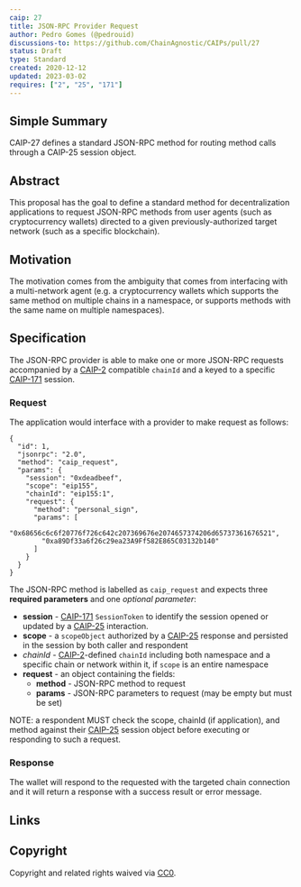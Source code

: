 ```yaml
---
caip: 27
title: JSON-RPC Provider Request
author: Pedro Gomes (@pedrouid)
discussions-to: https://github.com/ChainAgnostic/CAIPs/pull/27
status: Draft
type: Standard
created: 2020-12-12
updated: 2023-03-02
requires: ["2", "25", "171"]
---
```


## Simple Summary

CAIP-27 defines a standard JSON-RPC method for routing method calls through a
CAIP-25 session object.

## Abstract

This proposal has the goal to define a standard method for decentralization
applications to request JSON-RPC methods from user agents (such as
cryptocurrency wallets) directed to a given previously-authorized target network
(such as a specific blockchain).

## Motivation

The motivation comes from the ambiguity that comes from interfacing with a
multi-network agent (e.g. a cryptocurrency wallets which supports the same
method on multiple chains in a namespace, or supports methods with the same name
on multiple namespaces).

## Specification

The JSON-RPC provider is able to make one or more JSON-RPC requests accompanied
by a [CAIP-2][] compatible `chainId` and a keyed to a specific [CAIP-171][]
session. 

### Request

The application would interface with a provider to make request as follows:

```jsonc
{
  "id": 1,
  "jsonrpc": "2.0",
  "method": "caip_request",
  "params": {
    "session": "0xdeadbeef",
    "scope": "eip155",
    "chainId": "eip155:1",
    "request": {
      "method": "personal_sign",
      "params": [
        "0x68656c6c6f20776f726c642c207369676e2074657374206d65737361676521",
        "0xa89Df33a6f26c29ea23A9Ff582E865C03132b140"
      ]
    }
  }
}
```

The JSON-RPC method is labelled as `caip_request` and expects 
three **required parameters** and 
one *optional parameter*:

- **session** - [CAIP-171][] `SessionToken` to identify the session opened or
  updated by a [CAIP-25][] interaction.
- **scope** - a `scopeObject` authorized by a [CAIP-25][] response and persisted in
  the session by both caller and respondent
- *chainId* - [CAIP-2][]-defined `chainId` including both namespace and a
  specific chain or network within it, if `scope` is an entire namespace
- **request** - an object containing the fields:
  - **method** - JSON-RPC method to request
  - **params** - JSON-RPC parameters to request (may be empty but must be set)

NOTE: a respondent MUST check the scope, chainId (if application), and method
against their [CAIP-25][] session object before executing or responding to such
a request.

### Response

The wallet will respond to the requested with the targeted chain connection and
it will return a response with a success result or error message.

## Links

[CAIP-2]: https://chainagnostic.org/CAIPs/caip-2
[CAIP-25]: https://chainagnostic.org/CAIPs/caip-25
[CAIP-171]: https://chainagnostic.org/CAIPs/caip-171

## Copyright

Copyright and related rights waived via [CC0](../LICENSE).
